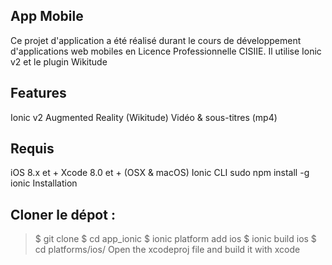## App Mobile

Ce projet d'application a été réalisé durant le cours de développement d'applications web mobiles en Licence Professionnelle CISIIE.
Il utilise Ionic v2 et le plugin Wikitude


## Features

Ionic v2
Augmented Reality (Wikitude)
Vidéo & sous-titres (mp4)

## Requis

iOS 8.x et +
Xcode 8.0 et + (OSX & macOS)
Ionic CLI
sudo npm install -g ionic
Installation

## Cloner le dépot :

> $ git clone
> $ cd app_ionic
> $ ionic platform add ios
> $ ionic build ios
> $ cd platforms/ios/
Open the xcodeproj file and build it with xcode
